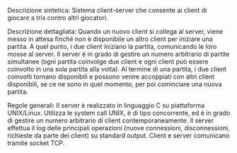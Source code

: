 Descrizione sintetica:
Sistema client-server che consente ai client di giocare a tris contro altri giocatori.

Descrizione dettagliata:
Quando un nuovo client si collega al server, viene messo in attesa finché non è disponibile un altro client per
iniziare una partita. A quel punto, i due client iniziano la partita, comunicando le loro mosse al server.
Il server è in grado di gestire un numero arbitrario di partite simultanee (ogni partita coinvolge
due client e ogni client può essere coinvolto in una sola partita alla volta). Al termine di una partita, i due
client coinvolti tornano disponibili e possono venire accoppiati con altri client disponibili, se ce ne sono in quel
momento, per poi cominciare una nuova partita.

Regole generali: 
Il server è realizzato in linguaggio C su piattaforma UNIX/Linux. Utilizza le system call UNIX,
è di tipo concorrente, ed è in grado di gestire un numero arbitrario di client contemporaneamente. 
Il server effettua il log delle principali operazioni (nuove connessioni, disconnessioni, richieste da parte dei client) su standard output.
Client e server comunicano tramite socket TCP.
